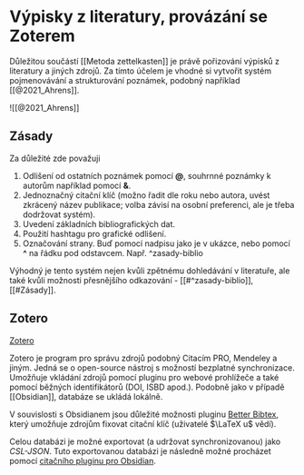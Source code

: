 # Výpisky z literatury, provázání se Zoterem

Důležitou součástí [[Metoda zettelkasten]] je právě pořizování výpisků z literatury a jiných zdrojů. Za tímto účelem je vhodné si vytvořit systém pojmenovávání a strukturování poznámek, podobný například [[@2021_Ahrens]]. 

![[@2021_Ahrens]]

## Zásady
Za důležité zde považuji
1. Odlišení od ostatních poznámek pomocí **@**, souhrnné poznámky k autorům například pomocí **&**.
2. Jednoznačný citační klíč (možno řadit dle roku nebo autora, uvést zkrácený název publikace; volba závisí na osobní preferenci, ale je třeba dodržovat systém).
3. Uvedení základních bibliografických dat.
4. Použití hashtagu pro grafické odlišení.
5. Označování strany. Buď pomocí nadpisu jako je v ukázce, nebo pomocí **^** na řádku pod odstavcem. Např.
^zasady-biblio

Výhodný je tento systém nejen kvůli zpětnému dohledávání v literatuře, ale také kvůli možnosti přesnějšího odkazování - [[#^zasady-biblio]], [[#Zásady]].

## Zotero
[Zotero](https://www.zotero.org/)

Zotero je program pro správu zdrojů podobný Citacím PRO, Mendeley a jiným. Jedná se o open-source nástroj s možností bezplatné synchronizace. Umožňuje vkládání zdrojů pomocí pluginu pro webové prohlížeče a také pomocí běžných identifikátorů (DOI, ISBD apod.). Podobně jako v případě [[Obsidian]], databáze se ukládá lokálně.

V souvislosti s Obsidianem jsou důležité možnosti pluginu [Better Bibtex](https://retorque.re/zotero-better-bibtex/), který umožňuje zdrojům fixovat citační klíč (uživatelé $\LaTeX u$ vědí). 

Celou databázi je možné exportovat (a udržovat synchronizovanou) jako *CSL-JSON*. Tuto exportovanou databázi je následně možné procházet pomocí [citačního pluginu pro Obsidian](https://github.com/hans/obsidian-citation-plugin).